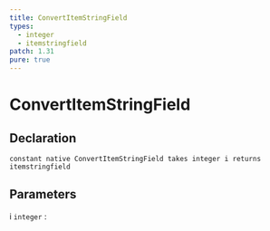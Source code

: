 ```yaml
---
title: ConvertItemStringField
types:
  - integer
  - itemstringfield
patch: 1.31
pure: true
---
```


# ConvertItemStringField

## Declaration

```jass
constant native ConvertItemStringField takes integer i returns itemstringfield
```

## Parameters
i `integer`
: 
